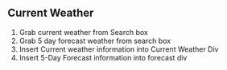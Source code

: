 ## Current Weather
1. Grab current weather from Search box
2. Grab 5 day forecast weather from search box
3. Insert Current weather information into Current Weather Div
4. Insert 5-Day Forecast information into forecast div

## 

 